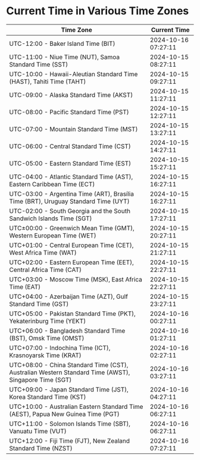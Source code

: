 # Current Time in Various Time Zones

| Time Zone | Current Time |
|-----------|--------------|
| UTC-12:00 - Baker Island Time (BIT) | 2024-10-16 07:27:11 |
| UTC-11:00 - Niue Time (NUT), Samoa Standard Time (SST) | 2024-10-15 08:27:11 |
| UTC-10:00 - Hawaii-Aleutian Standard Time (HAST), Tahiti Time (TAHT) | 2024-10-15 09:27:11 |
| UTC-09:00 - Alaska Standard Time (AKST) | 2024-10-15 11:27:11 |
| UTC-08:00 - Pacific Standard Time (PST) | 2024-10-15 12:27:11 |
| UTC-07:00 - Mountain Standard Time (MST) | 2024-10-15 13:27:11 |
| UTC-06:00 - Central Standard Time (CST) | 2024-10-15 14:27:11 |
| UTC-05:00 - Eastern Standard Time (EST) | 2024-10-15 15:27:11 |
| UTC-04:00 - Atlantic Standard Time (AST), Eastern Caribbean Time (ECT) | 2024-10-15 16:27:11 |
| UTC-03:00 - Argentina Time (ART), Brasília Time (BRT), Uruguay Standard Time (UYT) | 2024-10-15 16:27:11 |
| UTC-02:00 - South Georgia and the South Sandwich Islands Time (SGT) | 2024-10-15 17:27:11 |
| UTC±00:00 - Greenwich Mean Time (GMT), Western European Time (WET) | 2024-10-15 20:27:11 |
| UTC+01:00 - Central European Time (CET), West Africa Time (WAT) | 2024-10-15 21:27:11 |
| UTC+02:00 - Eastern European Time (EET), Central Africa Time (CAT) | 2024-10-15 22:27:11 |
| UTC+03:00 - Moscow Time (MSK), East Africa Time (EAT) | 2024-10-15 22:27:11 |
| UTC+04:00 - Azerbaijan Time (AZT), Gulf Standard Time (GST) | 2024-10-15 23:27:11 |
| UTC+05:00 - Pakistan Standard Time (PKT), Yekaterinburg Time (YEKT) | 2024-10-16 00:27:11 |
| UTC+06:00 - Bangladesh Standard Time (BST), Omsk Time (OMST) | 2024-10-16 01:27:11 |
| UTC+07:00 - Indochina Time (ICT), Krasnoyarsk Time (KRAT) | 2024-10-16 02:27:11 |
| UTC+08:00 - China Standard Time (CST), Australian Western Standard Time (AWST), Singapore Time (SGT) | 2024-10-16 03:27:11 |
| UTC+09:00 - Japan Standard Time (JST), Korea Standard Time (KST) | 2024-10-16 04:27:11 |
| UTC+10:00 - Australian Eastern Standard Time (AEST), Papua New Guinea Time (PGT) | 2024-10-16 06:27:11 |
| UTC+11:00 - Solomon Islands Time (SBT), Vanuatu Time (VUT) | 2024-10-16 06:27:11 |
| UTC+12:00 - Fiji Time (FJT), New Zealand Standard Time (NZST) | 2024-10-16 07:27:11 |
